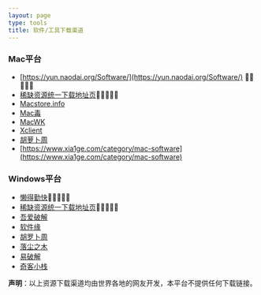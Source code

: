 ```yaml
---
layout: page
type: tools
title: 软件/工具下载渠道
---
```


### Mac平台

- [https://yun.naodai.org/Software/](https://yun.naodai.org/Software/) 🌟🌟🌟🌟🌟
- [稀缺资源统一下载地址页](https://ldqk.org/misc/5)🌟🌟🌟🌟🌟
- [Macstore.info](https://macstore.info)
- [Mac毒](https://www.macdu.org/)
- [MacWK](https://www.macwk.com)
- [Xclient](https://xclient.info)
- [胡萝卜周](http://www.carrotchou.blog/category/mac)
- [https://www.xia1ge.com/category/mac-software](https://www.xia1ge.com/category/mac-software)

### Windows平台

- [懒得勤快](http://183.91.54.237:7080/masuit/soft/tree/master)🌟🌟🌟🌟🌟
- [稀缺资源统一下载地址页](https://ldqk.org/misc/5)🌟🌟🌟🌟🌟
- [吾爱破解](https://www.52pojie.cn/)
- [软件缘](https://www.appcgn.com/)
- [胡罗卜周](http://www.carrotchou.blog/)
- [落尘之木](https://www.luochenzhimu.com/)
- [易破解](http://www.yipojie.cn/)
- [奇客小栈](http://www.geekotg.com/)



**声明**：以上资源下载渠道均由世界各地的网友开发，本平台不提供任何下载链接。
